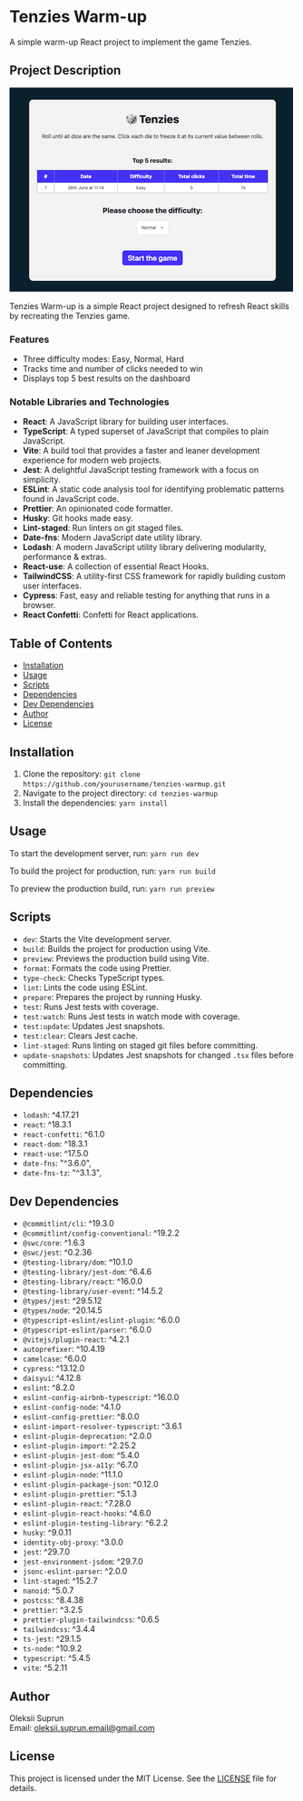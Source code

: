 # Tenzies Warm-up

A simple warm-up React project to implement the game Tenzies.

## Project Description

![Project Screenshot](./app-demo.png)

Tenzies Warm-up is a simple React project designed to refresh React skills by recreating the Tenzies game.

### Features

- Three difficulty modes: Easy, Normal, Hard
- Tracks time and number of clicks needed to win
- Displays top 5 best results on the dashboard

### Notable Libraries and Technologies

- <b>React</b>: A JavaScript library for building user interfaces.
- <b>TypeScript</b>: A typed superset of JavaScript that compiles to plain JavaScript.
- <b>Vite</b>: A build tool that provides a faster and leaner development experience for modern web projects.
- <b>Jest</b>: A delightful JavaScript testing framework with a focus on simplicity.
- <b>ESLint</b>: A static code analysis tool for identifying problematic patterns found in JavaScript code.
- <b>Prettier</b>: An opinionated code formatter.
- <b>Husky</b>: Git hooks made easy.
- <b>Lint-staged</b>: Run linters on git staged files.
- <b>Date-fns</b>: Modern JavaScript date utility library.
- <b>Lodash</b>: A modern JavaScript utility library delivering modularity, performance & extras.
- <b>React-use</b>: A collection of essential React Hooks.
- <b>TailwindCSS</b>: A utility-first CSS framework for rapidly building custom user interfaces.
- <b>Cypress</b>: Fast, easy and reliable testing for anything that runs in a browser.
- <b>React Confetti</b>: Confetti for React applications.

## Table of Contents

- [Installation](#installation)
- [Usage](#usage)
- [Scripts](#scripts)
- [Dependencies](#dependencies)
- [Dev Dependencies](#dev-dependencies)
- [Author](#author)
- [License](#license)

## Installation

1. Clone the repository:
   `git clone https://github.com/yourusername/tenzies-warmup.git`
2. Navigate to the project directory:
   `cd tenzies-warmup`
3. Install the dependencies:
   `yarn install`

## Usage

To start the development server, run:
`yarn run dev`

To build the project for production, run:
`yarn run build`

To preview the production build, run:
`yarn run preview`

## Scripts

- `dev`: Starts the Vite development server.
- `build`: Builds the project for production using Vite.
- `preview`: Previews the production build using Vite.
- `format`: Formats the code using Prettier.
- `type-check`: Checks TypeScript types.
- `lint`: Lints the code using ESLint.
- `prepare`: Prepares the project by running Husky.
- `test`: Runs Jest tests with coverage.
- `test:watch`: Runs Jest tests in watch mode with coverage.
- `test:update`: Updates Jest snapshots.
- `test:clear`: Clears Jest cache.
- `lint-staged`: Runs linting on staged git files before committing.
- `update-snapshots`: Updates Jest snapshots for changed `.tsx` files before committing.

## Dependencies

- `lodash`: ^4.17.21
- `react`: ^18.3.1
- `react-confetti`: ^6.1.0
- `react-dom`: ^18.3.1
- `react-use`: ^17.5.0
- `date-fns`: "^3.6.0",
- `date-fns-tz`: "^3.1.3",

## Dev Dependencies

- `@commitlint/cli`: ^19.3.0
- `@commitlint/config-conventional`: ^19.2.2
- `@swc/core`: ^1.6.3
- `@swc/jest`: ^0.2.36
- `@testing-library/dom`: ^10.1.0
- `@testing-library/jest-dom`: ^6.4.6
- `@testing-library/react`: ^16.0.0
- `@testing-library/user-event`: ^14.5.2
- `@types/jest`: ^29.5.12
- `@types/node`: ^20.14.5
- `@typescript-eslint/eslint-plugin`: ^6.0.0
- `@typescript-eslint/parser`: ^6.0.0
- `@vitejs/plugin-react`: ^4.2.1
- `autoprefixer`: ^10.4.19
- `camelcase`: ^6.0.0
- `cypress`: ^13.12.0
- `daisyui`: ^4.12.8
- `eslint`: ^8.2.0
- `eslint-config-airbnb-typescript`: ^16.0.0
- `eslint-config-node`: ^4.1.0
- `eslint-config-prettier`: ^8.0.0
- `eslint-import-resolver-typescript`: ^3.6.1
- `eslint-plugin-deprecation`: ^2.0.0
- `eslint-plugin-import`: ^2.25.2
- `eslint-plugin-jest-dom`: ^5.4.0
- `eslint-plugin-jsx-a11y`: ^6.7.0
- `eslint-plugin-node`: ^11.1.0
- `eslint-plugin-package-json`: ^0.12.0
- `eslint-plugin-prettier`: ^5.1.3
- `eslint-plugin-react`: ^7.28.0
- `eslint-plugin-react-hooks`: ^4.6.0
- `eslint-plugin-testing-library`: ^6.2.2
- `husky`: ^9.0.11
- `identity-obj-proxy`: ^3.0.0
- `jest`: ^29.7.0
- `jest-environment-jsdom`: ^29.7.0
- `jsonc-eslint-parser`: ^2.0.0
- `lint-staged`: ^15.2.7
- `nanoid`: ^5.0.7
- `postcss`: ^8.4.38
- `prettier`: ^3.2.5
- `prettier-plugin-tailwindcss`: ^0.6.5
- `tailwindcss`: ^3.4.4
- `ts-jest`: ^29.1.5
- `ts-node`: ^10.9.2
- `typescript`: ^5.4.5
- `vite`: ^5.2.11

## Author

Oleksii Suprun  
Email: oleksii.suprun.email@gmail.com

## License

This project is licensed under the MIT License. See the [LICENSE](LICENSE) file for details.

